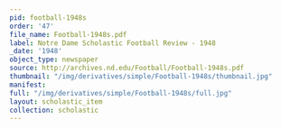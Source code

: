 ```yaml
---
pid: football-1948s
order: '47'
file_name: Football-1948s.pdf
label: Notre Dame Scholastic Football Review - 1948
_date: '1948'
object_type: newspaper
source: http://archives.nd.edu/Football/Football-1948s.pdf
thumbnail: "/img/derivatives/simple/Football-1948s/thumbnail.jpg"
manifest:
full: "/img/derivatives/simple/Football-1948s/full.jpg"
layout: scholastic_item
collection: scholastic
---
```

